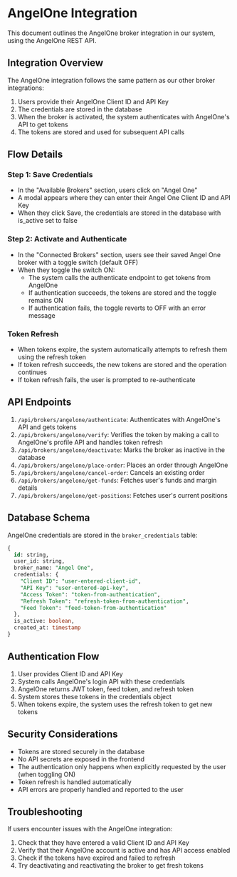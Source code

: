# AngelOne Integration

This document outlines the AngelOne broker integration in our system, using the AngelOne REST API.

## Integration Overview

The AngelOne integration follows the same pattern as our other broker integrations:

1. Users provide their AngelOne Client ID and API Key
2. The credentials are stored in the database
3. When the broker is activated, the system authenticates with AngelOne's API to get tokens
4. The tokens are stored and used for subsequent API calls

## Flow Details

### Step 1: Save Credentials
- In the "Available Brokers" section, users click on "Angel One"
- A modal appears where they can enter their Angel One Client ID and API Key
- When they click Save, the credentials are stored in the database with is_active set to false

### Step 2: Activate and Authenticate
- In the "Connected Brokers" section, users see their saved Angel One broker with a toggle switch (default OFF)
- When they toggle the switch ON:
  - The system calls the authenticate endpoint to get tokens from AngelOne
  - If authentication succeeds, the tokens are stored and the toggle remains ON
  - If authentication fails, the toggle reverts to OFF with an error message

### Token Refresh
- When tokens expire, the system automatically attempts to refresh them using the refresh token
- If token refresh succeeds, the new tokens are stored and the operation continues
- If token refresh fails, the user is prompted to re-authenticate

## API Endpoints

1. `/api/brokers/angelone/authenticate`: Authenticates with AngelOne's API and gets tokens
2. `/api/brokers/angelone/verify`: Verifies the token by making a call to AngelOne's profile API and handles token refresh
3. `/api/brokers/angelone/deactivate`: Marks the broker as inactive in the database
4. `/api/brokers/angelone/place-order`: Places an order through AngelOne
5. `/api/brokers/angelone/cancel-order`: Cancels an existing order
6. `/api/brokers/angelone/get-funds`: Fetches user's funds and margin details
7. `/api/brokers/angelone/get-positions`: Fetches user's current positions

## Database Schema

AngelOne credentials are stored in the `broker_credentials` table:

```sql
{
  id: string,
  user_id: string,
  broker_name: "Angel One",
  credentials: {
    "Client ID": "user-entered-client-id",
    "API Key": "user-entered-api-key",
    "Access Token": "token-from-authentication",
    "Refresh Token": "refresh-token-from-authentication",
    "Feed Token": "feed-token-from-authentication"
  },
  is_active: boolean,
  created_at: timestamp
}
```

## Authentication Flow

1. User provides Client ID and API Key
2. System calls AngelOne's login API with these credentials
3. AngelOne returns JWT token, feed token, and refresh token
4. System stores these tokens in the credentials object
5. When tokens expire, the system uses the refresh token to get new tokens

## Security Considerations

- Tokens are stored securely in the database
- No API secrets are exposed in the frontend
- The authentication only happens when explicitly requested by the user (when toggling ON)
- Token refresh is handled automatically
- API errors are properly handled and reported to the user

## Troubleshooting

If users encounter issues with the AngelOne integration:

1. Check that they have entered a valid Client ID and API Key
2. Verify that their AngelOne account is active and has API access enabled
3. Check if the tokens have expired and failed to refresh
4. Try deactivating and reactivating the broker to get fresh tokens 